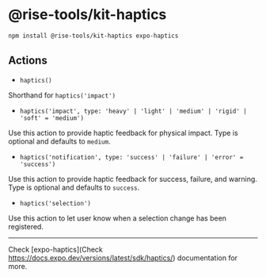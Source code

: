 # @rise-tools/kit-haptics

```sh
npm install @rise-tools/kit-haptics expo-haptics
```

## Actions

- `haptics()`

Shorthand for `haptics('impact')`

- `haptics('impact', type: 'heavy' | 'light' | 'medium' | 'rigid' | 'soft' = 'medium')`

Use this action to provide haptic feedback for physical impact. Type is optional and defaults to `medium`.

- `haptics('notification', type: 'success' | 'failure' | 'error' = 'success')`

Use this action to provide haptic feedback for success, failure, and warning. Type is optional and defaults to `success`.

- `haptics('selection')`

Use this action to let user know when a selection change has been registered.

---

Check [expo-haptics](Check https://docs.expo.dev/versions/latest/sdk/haptics/) documentation for more.

